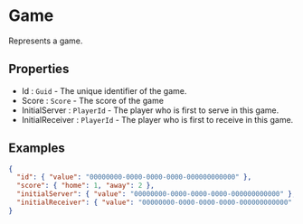 ﻿# Game

Represents a game.

## Properties

- Id : `Guid` - The unique identifier of the game.
- Score : `Score` - The score of the game
- InitialServer : `PlayerId` - The player who is first to serve in this game.
- InitialReceiver : `PlayerId` - The player who is first to receive in this game.

## Examples

```json
{
  "id": { "value": "00000000-0000-0000-0000-000000000000" },
  "score": { "home": 1, "away": 2 },
  "initialServer": { "value": "00000000-0000-0000-0000-000000000000" },
  "initialReceiver": { "value": "00000000-0000-0000-0000-000000000000" }
}
```